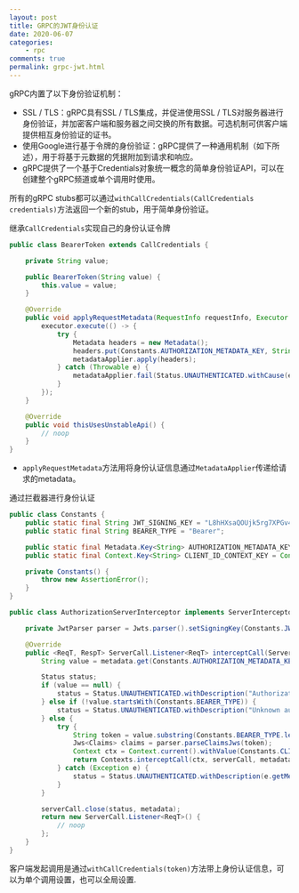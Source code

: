 ```yaml
---
layout: post
title: GRPC的JWT身份认证
date: 2020-06-07
categories:
    - rpc
comments: true
permalink: grpc-jwt.html
---
```


gRPC内置了以下身份验证机制：

- SSL / TLS：gRPC具有SSL / TLS集成，并促进使用SSL / TLS对服务器进行身份验证，并加密客户端和服务器之间交换的所有数据。可选机制可供客户端提供相互身份验证的证书。
- 使用Google进行基于令牌的身份验证：gRPC提供了一种通用机制（如下所述），用于将基于元数据的凭据附加到请求和响应。
- gRPC提供了一个基于Credentials对象统一概念的简单身份验证API，可以在创建整个gRPC频道或单个调用时使用。

所有的gRPC stubs都可以通过`withCallCredentials(CallCredentials credentials)`方法返回一个新的stub，用于简单身份验证。

继承`CallCredentials`实现自己的身份认证令牌

```java
public class BearerToken extends CallCredentials {

    private String value;

    public BearerToken(String value) {
        this.value = value;
    }

    @Override
    public void applyRequestMetadata(RequestInfo requestInfo, Executor executor, MetadataApplier metadataApplier) {
        executor.execute(() -> {
            try {
                Metadata headers = new Metadata();
                headers.put(Constants.AUTHORIZATION_METADATA_KEY, String.format("%s %s", Constants.BEARER_TYPE, value));
                metadataApplier.apply(headers);
            } catch (Throwable e) {
                metadataApplier.fail(Status.UNAUTHENTICATED.withCause(e));
            }
        });
    }

    @Override
    public void thisUsesUnstableApi() {
        // noop
    }
}
```

- `applyRequestMetadata`方法用将身份认证信息通过`MetadataApplier`传递给请求的metadata。

通过拦截器进行身份认证

```java
public class Constants {
    public static final String JWT_SIGNING_KEY = "L8hHXsaQOUjk5rg7XPGv4eL36anlCrkMz8CJ0i/8E/0=";
    public static final String BEARER_TYPE = "Bearer";

    public static final Metadata.Key<String> AUTHORIZATION_METADATA_KEY = Metadata.Key.of("Authorization", ASCII_STRING_MARSHALLER);
    public static final Context.Key<String> CLIENT_ID_CONTEXT_KEY = Context.key("clientId");

    private Constants() {
        throw new AssertionError();
    }
}
```

```java
public class AuthorizationServerInterceptor implements ServerInterceptor {

    private JwtParser parser = Jwts.parser().setSigningKey(Constants.JWT_SIGNING_KEY);

    @Override
    public <ReqT, RespT> ServerCall.Listener<ReqT> interceptCall(ServerCall<ReqT, RespT> serverCall, Metadata metadata, ServerCallHandler<ReqT, RespT> serverCallHandler) {
        String value = metadata.get(Constants.AUTHORIZATION_METADATA_KEY);

        Status status;
        if (value == null) {
            status = Status.UNAUTHENTICATED.withDescription("Authorization token is missing");
        } else if (!value.startsWith(Constants.BEARER_TYPE)) {
            status = Status.UNAUTHENTICATED.withDescription("Unknown authorization type");
        } else {
            try {
                String token = value.substring(Constants.BEARER_TYPE.length()).trim();
                Jws<Claims> claims = parser.parseClaimsJws(token);
                Context ctx = Context.current().withValue(Constants.CLIENT_ID_CONTEXT_KEY, claims.getBody().getSubject());
                return Contexts.interceptCall(ctx, serverCall, metadata, serverCallHandler);
            } catch (Exception e) {
                status = Status.UNAUTHENTICATED.withDescription(e.getMessage()).withCause(e);
            }
        }

        serverCall.close(status, metadata);
        return new ServerCall.Listener<ReqT>() {
            // noop
        };
    }
}
```

客户端发起调用是通过`withCallCredentials(token)`方法带上身份认证信息，可以为单个调用设置，也可以全局设置.
